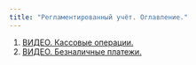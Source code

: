 ```yaml
---
title: "Регламентированный учёт. Оглавление."
---
```


1. [ВИДЕО. Кассовые операции.](ERP/Регламентированный%20учёт/ВИДЕО.%20Кассовые%20операции..md)
2. [ВИДЕО. Безналичные платежи.](ERP/Регламентированный%20учёт/ВИДЕО.%20Безналичные%20платежи..md)